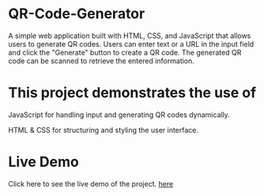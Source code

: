# QR-Code-Generator

A simple web application built with HTML, CSS, and JavaScript that allows users to generate QR codes. Users can enter text or a URL in the input field and click the "Generate" button to create a QR code. The generated QR code can be scanned to retrieve the entered information.

# This project demonstrates the use of

JavaScript for handling input and generating QR codes dynamically.

HTML & CSS for structuring and styling the user interface.

# Live Demo

Click here to see the live demo of the project. [here](https://ani1070git.github.io/QR-Code-Generator/)
